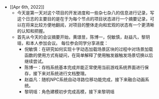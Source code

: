- [[Apr 6th, 2022]]
	- 今天是第一天对这个项目的开发进度和一些杂七杂八的信息进行记录，写这个日志的主要目的是在于为每个节点的项目状态进行一个摘要记录，可以在将来比较方便地翻阅，对项目的整体走向和宏观的状态有一个更清晰的认知和把握。
	- 首先从今天的会议摘要开始，黄璟昱，陈博一，倪敏慎，赵益凡，黎玥瑶，和本人参加会议。
	  每位参会同学分享进度：
		- 倪敏慎：在研究如何实现十字动态加载场景区块的过程中对场景加载函数的使用方式有疑问，在简单解释了使用触发器触发场景切换以后继续尝试。
		- 陈博一：存档系统基本完成并能正常使用当前游戏系统界面进行保存，接下来对系统进行文档整理。
		- 赵益凡：随机NPC系统自动寻路位移功能完成，接下来融合动画系统。
		- 黎玥瑶：角色建模初步完成高模，接下来黎玥瑶